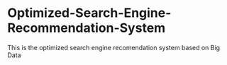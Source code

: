 # Optimized-Search-Engine-Recommendation-System
This is the optimized search engine recomendation system based on Big Data
